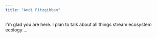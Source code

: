 ```yaml
---
title: "Andi Fitzgibbon"
---
```


I'm glad you are here. I plan to talk about all things stream ecosystem ecology ...
